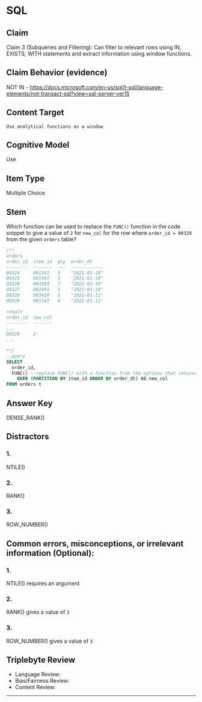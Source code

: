 # SQL

## Claim

Claim 3 (Subqueries and Filtering): Can filter to relevant rows using IN, EXISTS, WITH statements and extract information using window functions.

## Claim Behavior (evidence)

NOT IN - https://docs.microsoft.com/en-us/sql/t-sql/language-elements/not-transact-sql?view=sql-server-ver15

## Content Target

`Use analytical functions on a window`

## Cognitive Model

Use

## Item Type

Multiple Choice

## Stem

Which function can be used to replace the `FUNC()` function in the code snippet to give a value of `2` for `new_col` for the row where `order_id = 00329` from the given `orders` table?

```sql
/**
orders
order_id  item_id  qty  order_dt
--------  -------  ---  ------------
00324     001347   5    "2021-01-10"
00325     001347   3    "2021-01-10"
00326     001693   7    "2021-01-10"
00327     001991   1    "2021-01-10"
00328     003420   3    "2021-01-11"
00329     001347   4    "2021-01-11"

result
order_id  new_col
--------  -------
...
00329     2
...

**/
--query
SELECT
  order_id,
  FUNC() --replace FUNC() with a function from the options that returns a value of 2 for this new_col for the row where order_id = 00329
    OVER (PARTITION BY item_id ORDER BY order_dt) AS new_col
FROM orders t

```

## Answer Key

DENSE_RANK()

## Distractors

### 1.

NTILE()

### 2.

RANK()

### 3.

ROW_NUMBER()

## Common errors, misconceptions, or irrelevant information (Optional):

### 1.

NTILE() requires an argument

### 2.

RANK() gives a value of `3`

### 3.

ROW_NUMBER() gives a value of `3`

## Triplebyte Review

- Language Review:
- Bias/Fairness Review:
- Content Review:

---
